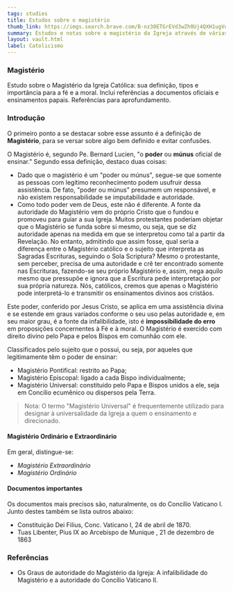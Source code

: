 ```yaml
---
tags: studies
title: Estudos sobre o magistério
thumb_link: https://imgs.search.brave.com/B-nz30ETGrEVd3wZh0Uj4QXH1ugVq0MhLUJyGitNcN8/rs:fit:860:0:0:0/g:ce/aHR0cHM6Ly9pLnBp/bmltZy5jb20vb3Jp/Z2luYWxzLzYzLzU3/LzMyLzYzNTczMjNk/MGM5Yjk3MWM3MTUz/ODQzZTc5MmFiYmJj/LmpwZw
summary: Estudos e notas sobre o magistério da Igreja através de várias fontes e livros
layout: vault.html
label: Catolicismo
---
```

### Magistério

Estudo sobre o Magistério da Igreja Católica: sua definição, tipos e importância para a fé e a moral. Inclui referências a documentos oficiais e ensinamentos papais. Referências para aprofundamento.

### Introdução

O primeiro ponto a se destacar sobre esse assunto é a definição de **Magistério**, para se versar sobre algo bem definido e evitar confusões.

O Magistério é, segundo Pe. Bernard Lucien, "o **poder** ou **múnus** oficial de ensinar." Segundo essa definição, destaco duas coisas: 

- Dado que o magistério é um "poder ou múnus", segue-se que somente as pessoas com legítimo reconhecimento podem usufruir dessa assistência. De fato, "poder ou múnus"  presumem um responsável, e não existem responsabilidade se imputabilidade e autoridade.
- Como todo poder vem de Deus, este não é diferente. A fonte da autoridade do Magistério vem do próprio Cristo que o fundou e promoveu para guiar a sua Igreja. Muitos protestantes poderiam objetar que o Magistério se funda sobre si mesmo, ou seja, que se diz autoridade apenas na medida em que se interpretou como tal a partir da Revelação. No entanto, admitindo que assim fosse, qual seria a diferença entre o Magistério católico e o sujeito que interpreta as Sagradas Escrituras, seguindo o Sola Scriptura? Mesmo o protestante, sem perceber, precisa de uma autoridade e crê ter encontrado somente nas Escrituras, fazendo-se seu próprio Magistério e, assim, nega aquilo mesmo que pressupõe e ignora que a  Escritura pede interpretação por sua própria natureza. Nós, católicos, cremos que apenas o Magistério pode interpretá-lo e transmitir os ensinamentos divinos aos cristãos. 

Este poder, conferido por Jesus Cristo, se aplica em uma assistência divina e se estende em graus variados conforme o seu uso pelas autoridade e, em seu maior grau, é a fonte da infalibilidade, isto é **impossibilidade do erro** em proposições concernentes à Fé e à moral. O Magistério é exercido com direito divino pelo Papa e pelos Bispos em comunhão com ele.

Classificados pelo sujeito que o possui, ou seja, por aqueles que legitimamente têm o poder de ensinar:

- Magistério Pontifical: restrito ao Papa;
- Magistério Episcopal: ligado a cada Bispo individualmente;
- Magistério Universal: constituído pelo Papa e Bispos unidos a ele, seja em Concílio ecumênico ou dispersos pela Terra.

> Nota: O termo "Magistério Universal" é frequentemente utilizado para designar à universalidade da Igreja a quem o ensinamento e direcionado.

#### Magistério Ordinário e Extraordinário

Em geral, distingue-se:

- *Magistério Extraordinário*
- *Magistério Ordinário*

#### Documentos importantes

Os documentos mais precisos são, naturalmente, os do Concílio Vaticano I. Junto destes também se lista outros abaixo:

- Constituição Dei Filius, Conc. Vaticano I, 24 de abril de 1870.
- Tuas Libenter, Pius IX ao Arcebispo de Munique , 21 de dezembro de 1863

### Referências

- Os Graus de autoridade do Magistério da Igreja: A infalibilidade do Magistério e a autoridade do Concílio Vaticano II.
